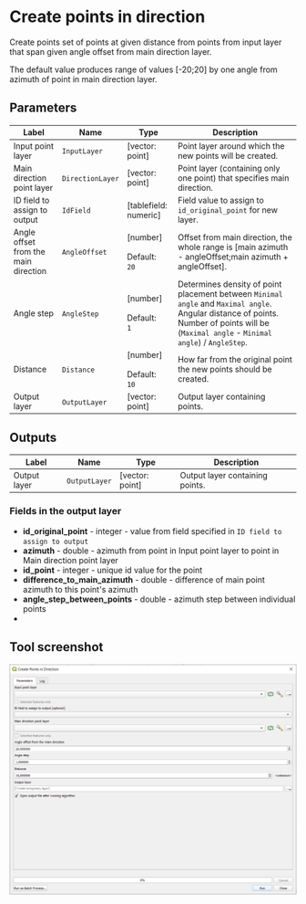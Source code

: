 # Create points in direction

Create points set of points at given distance from points from input layer that span given angle offset from main direction layer.

The default value produces range of values [-20;20] by one angle from azimuth of point in main direction layer.

## Parameters

| Label                                | Name             | Type                                    | Description                                                                                                                                                                                |
| ------------------------------------ | ---------------- | --------------------------------------- | ------------------------------------------------------------------------------------------------------------------------------------------------------------------------------------------ |
| Input point layer                    | `InputLayer`     | [vector: point]                         | Point layer around which the new points will be created.                                                                                                                                   |
| Main direction point layer           | `DirectionLayer` | [vector: point]                         | Point layer (containing only one point) that specifies main direction.                                                                                                                     |
| ID field to assign to output         | `IdField`        | [tablefield: numeric]                   | Field value to assign to `id_original_point` for new layer.                                                                                                                                |
| Angle offset from the main direction | `AngleOffset`    | [number] <br/><br/> Default: <br/> `20` | Offset from main direction, the whole range is [main azimuth - angleOffset;main azimuth + angleOffset].                                                                                    |
| Angle step                           | `AngleStep`      | [number] <br/><br/> Default: <br/> `1`  | Determines density of point placement between `Minimal angle` and `Maximal angle`. Angular distance of points. Number of points will be (`Maximal angle` - `Minimal angle`) / `AngleStep`. |
| Distance                             | `Distance`       | [number] <br/><br/> Default: <br/> `10` | How far from the original point the new points should be created.                                                                                                                          |
| Output layer                         | `OutputLayer`    | [vector: point]                         | Output layer containing points.                                                                                                                                                            |

## Outputs

| Label        | Name          | Type            | Description                     |
| ------------ | ------------- | --------------- | ------------------------------- |
| Output layer | `OutputLayer` | [vector: point] | Output layer containing points. |

### Fields in the output layer

* __id_original_point__ - integer - value from field specified in `ID field to assign to output`
* __azimuth__ - double - azimuth from point in Input point layer to point in Main direction point layer
* __id_point__ - integer - unique id value for the point
* __difference_to_main_azimuth__ - double - difference of main point azimuth to this point's azimuth
* __angle_step_between_points__ - double - azimuth step between individual points
* 
## Tool screenshot

![Create points in direction](../../images/tool_points_in_direction.png)
	